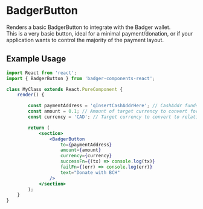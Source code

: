 # BadgerButton

Renders a basic BadgerButton to integrate with the Badger wallet.  
This is a very basic button, ideal for a minimal payment/donation, or if your application wants to control the majority of the payment layout.

## Example Usage

```jsx
import React from 'react';
import { BadgerButton } from 'badger-components-react';

class MyClass extends React.PureComponent {
	render() {

		const paymentAddress = 'qInsertCashAddrHere'; // CashAddr funds sent to
		const amount = 0.1; // Amount of target currency to convert for payment
		const currency = 'CAD'; // Target currency to convert to relative BCH amount

		return (
			<section>
				<BadgerButton
					to={paymentAddress}
					amount={amount}
					currency={currency}
					successFn={(tx) => console.log(tx)}
					failFn={(err) => console.log(err)}
					text="Donate with BCH"
				/>
			</section>
		);
	}
}
```

